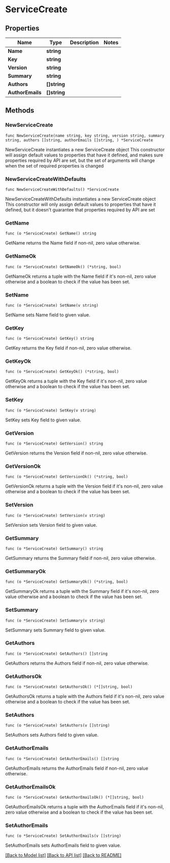 # ServiceCreate

## Properties

Name | Type | Description | Notes
------------ | ------------- | ------------- | -------------
**Name** | **string** |  | 
**Key** | **string** |  | 
**Version** | **string** |  | 
**Summary** | **string** |  | 
**Authors** | **[]string** |  | 
**AuthorEmails** | **[]string** |  | 

## Methods

### NewServiceCreate

`func NewServiceCreate(name string, key string, version string, summary string, authors []string, authorEmails []string, ) *ServiceCreate`

NewServiceCreate instantiates a new ServiceCreate object
This constructor will assign default values to properties that have it defined,
and makes sure properties required by API are set, but the set of arguments
will change when the set of required properties is changed

### NewServiceCreateWithDefaults

`func NewServiceCreateWithDefaults() *ServiceCreate`

NewServiceCreateWithDefaults instantiates a new ServiceCreate object
This constructor will only assign default values to properties that have it defined,
but it doesn't guarantee that properties required by API are set

### GetName

`func (o *ServiceCreate) GetName() string`

GetName returns the Name field if non-nil, zero value otherwise.

### GetNameOk

`func (o *ServiceCreate) GetNameOk() (*string, bool)`

GetNameOk returns a tuple with the Name field if it's non-nil, zero value otherwise
and a boolean to check if the value has been set.

### SetName

`func (o *ServiceCreate) SetName(v string)`

SetName sets Name field to given value.


### GetKey

`func (o *ServiceCreate) GetKey() string`

GetKey returns the Key field if non-nil, zero value otherwise.

### GetKeyOk

`func (o *ServiceCreate) GetKeyOk() (*string, bool)`

GetKeyOk returns a tuple with the Key field if it's non-nil, zero value otherwise
and a boolean to check if the value has been set.

### SetKey

`func (o *ServiceCreate) SetKey(v string)`

SetKey sets Key field to given value.


### GetVersion

`func (o *ServiceCreate) GetVersion() string`

GetVersion returns the Version field if non-nil, zero value otherwise.

### GetVersionOk

`func (o *ServiceCreate) GetVersionOk() (*string, bool)`

GetVersionOk returns a tuple with the Version field if it's non-nil, zero value otherwise
and a boolean to check if the value has been set.

### SetVersion

`func (o *ServiceCreate) SetVersion(v string)`

SetVersion sets Version field to given value.


### GetSummary

`func (o *ServiceCreate) GetSummary() string`

GetSummary returns the Summary field if non-nil, zero value otherwise.

### GetSummaryOk

`func (o *ServiceCreate) GetSummaryOk() (*string, bool)`

GetSummaryOk returns a tuple with the Summary field if it's non-nil, zero value otherwise
and a boolean to check if the value has been set.

### SetSummary

`func (o *ServiceCreate) SetSummary(v string)`

SetSummary sets Summary field to given value.


### GetAuthors

`func (o *ServiceCreate) GetAuthors() []string`

GetAuthors returns the Authors field if non-nil, zero value otherwise.

### GetAuthorsOk

`func (o *ServiceCreate) GetAuthorsOk() (*[]string, bool)`

GetAuthorsOk returns a tuple with the Authors field if it's non-nil, zero value otherwise
and a boolean to check if the value has been set.

### SetAuthors

`func (o *ServiceCreate) SetAuthors(v []string)`

SetAuthors sets Authors field to given value.


### GetAuthorEmails

`func (o *ServiceCreate) GetAuthorEmails() []string`

GetAuthorEmails returns the AuthorEmails field if non-nil, zero value otherwise.

### GetAuthorEmailsOk

`func (o *ServiceCreate) GetAuthorEmailsOk() (*[]string, bool)`

GetAuthorEmailsOk returns a tuple with the AuthorEmails field if it's non-nil, zero value otherwise
and a boolean to check if the value has been set.

### SetAuthorEmails

`func (o *ServiceCreate) SetAuthorEmails(v []string)`

SetAuthorEmails sets AuthorEmails field to given value.



[[Back to Model list]](../README.md#documentation-for-models) [[Back to API list]](../README.md#documentation-for-api-endpoints) [[Back to README]](../README.md)


